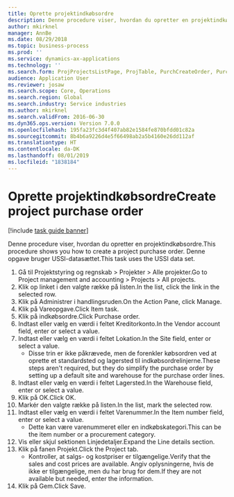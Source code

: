 ```yaml
---
title: Oprette projektindkøbsordre
description: Denne procedure viser, hvordan du opretter en projektindkøbsordre.
author: mkirknel
manager: AnnBe
ms.date: 08/29/2018
ms.topic: business-process
ms.prod: ''
ms.service: dynamics-ax-applications
ms.technology: ''
ms.search.form: ProjProjectsListPage, ProjTable, PurchCreateOrder, PurchTable, InventItemIdLookupPurchase
audience: Application User
ms.reviewer: josaw
ms.search.scope: Core, Operations
ms.search.region: Global
ms.search.industry: Service industries
ms.author: mkirknel
ms.search.validFrom: 2016-06-30
ms.dyn365.ops.version: Version 7.0.0
ms.openlocfilehash: 195fa23fc3d4f407ab82e1584fe870bfdd01c82a
ms.sourcegitcommit: 8b4b6a9226d4e5f66498ab2a5b4160e26dd112af
ms.translationtype: HT
ms.contentlocale: da-DK
ms.lasthandoff: 08/01/2019
ms.locfileid: "1838184"
---
```

# <a name="create-project-purchase-order"></a><span data-ttu-id="5c0c8-103">Oprette projektindkøbsordre</span><span class="sxs-lookup"><span data-stu-id="5c0c8-103">Create project purchase order</span></span>

[!include [task guide banner](../../includes/task-guide-banner.md)]

<span data-ttu-id="5c0c8-104">Denne procedure viser, hvordan du opretter en projektindkøbsordre.</span><span class="sxs-lookup"><span data-stu-id="5c0c8-104">This procedure shows you how to create a project purchase order.</span></span> <span data-ttu-id="5c0c8-105">Denne opgave bruger USSI-datasættet.</span><span class="sxs-lookup"><span data-stu-id="5c0c8-105">This task uses the USSI data set.</span></span>

1. <span data-ttu-id="5c0c8-106">Gå til Projektstyring og regnskab > Projekter > Alle projekter.</span><span class="sxs-lookup"><span data-stu-id="5c0c8-106">Go to Project management and accounting > Projects > All projects.</span></span>
2. <span data-ttu-id="5c0c8-107">Klik op linket i den valgte række på listen.</span><span class="sxs-lookup"><span data-stu-id="5c0c8-107">In the list, click the link in the selected row.</span></span>
3. <span data-ttu-id="5c0c8-108">Klik på Administrer i handlingsruden.</span><span class="sxs-lookup"><span data-stu-id="5c0c8-108">On the Action Pane, click Manage.</span></span>
4. <span data-ttu-id="5c0c8-109">Klik på Vareopgave.</span><span class="sxs-lookup"><span data-stu-id="5c0c8-109">Click Item task.</span></span>
5. <span data-ttu-id="5c0c8-110">Klik på indkøbsordre.</span><span class="sxs-lookup"><span data-stu-id="5c0c8-110">Click Purchase order.</span></span>
6. <span data-ttu-id="5c0c8-111">Indtast eller vælg en værdi i feltet Kreditorkonto.</span><span class="sxs-lookup"><span data-stu-id="5c0c8-111">In the Vendor account field, enter or select a value.</span></span>
7. <span data-ttu-id="5c0c8-112">Indtast eller vælg en værdi i feltet Lokation.</span><span class="sxs-lookup"><span data-stu-id="5c0c8-112">In the Site field, enter or select a value.</span></span>
    * <span data-ttu-id="5c0c8-113">Disse trin er ikke påkrævede, men de forenkler købsordren ved at oprette et standardsted og lagersted til indkøbsordrelinjerne.</span><span class="sxs-lookup"><span data-stu-id="5c0c8-113">These steps aren't required, but they do simplify the purchase order by setting up a default site and warehouse for the purchase order lines.</span></span>  
8. <span data-ttu-id="5c0c8-114">Indtast eller vælg en værdi i feltet Lagersted.</span><span class="sxs-lookup"><span data-stu-id="5c0c8-114">In the Warehouse field, enter or select a value.</span></span>
9. <span data-ttu-id="5c0c8-115">Klik på OK.</span><span class="sxs-lookup"><span data-stu-id="5c0c8-115">Click OK.</span></span>
10. <span data-ttu-id="5c0c8-116">Markér den valgte række på listen.</span><span class="sxs-lookup"><span data-stu-id="5c0c8-116">In the list, mark the selected row.</span></span>
11. <span data-ttu-id="5c0c8-117">Indtast eller vælg en værdi i feltet Varenummer.</span><span class="sxs-lookup"><span data-stu-id="5c0c8-117">In the Item number field, enter or select a value.</span></span>
    * <span data-ttu-id="5c0c8-118">Dette kan være varenummeret eller en indkøbskategori.</span><span class="sxs-lookup"><span data-stu-id="5c0c8-118">This can be the item number or a procurement category.</span></span>  
12. <span data-ttu-id="5c0c8-119">Vis eller skjul sektionen Linjedetaljer.</span><span class="sxs-lookup"><span data-stu-id="5c0c8-119">Expand the Line details section.</span></span>
13. <span data-ttu-id="5c0c8-120">Klik på fanen Projekt.</span><span class="sxs-lookup"><span data-stu-id="5c0c8-120">Click the Project tab.</span></span>
    * <span data-ttu-id="5c0c8-121">Kontroller, at salgs- og kostpriser er tilgængelige.</span><span class="sxs-lookup"><span data-stu-id="5c0c8-121">Verify that the sales and cost prices are available.</span></span> <span data-ttu-id="5c0c8-122">Angiv oplysningerne, hvis de ikke er tilgængelige, men du har brug for dem.</span><span class="sxs-lookup"><span data-stu-id="5c0c8-122">If they are not available but needed, enter the information.</span></span>  
14. <span data-ttu-id="5c0c8-123">Klik på Gem.</span><span class="sxs-lookup"><span data-stu-id="5c0c8-123">Click Save.</span></span>

